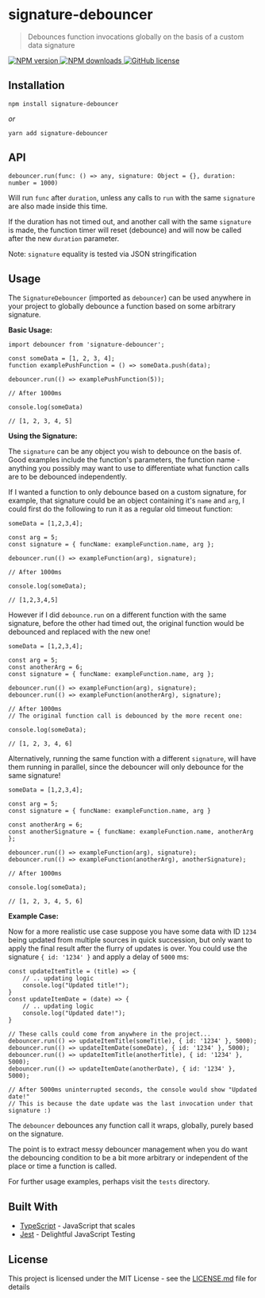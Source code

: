 # signature-debouncer

> Debounces function invocations globally on the basis of a custom data signature

<p>
  <a href="https://www.npmjs.com/package/signature-debouncer"><img src="https://img.shields.io/npm/v/signature-debouncer/latest.svg?style=flat-square" alt="NPM version" /> </a>
  <a href="https://www.npmjs.com/package/signature-debouncer"><img src="https://img.shields.io/npm/dm/signature-debouncer.svg?style=flat-square" alt="NPM downloads"/> </a>
  <a href="https://github.com/ethanhusband/signature-debouncer/blob/main/LICENSE.md"><img src="https://img.shields.io/npm/l/signature-debouncer.svg?style=flat-square" alt="GitHub license"/> </a>
</p>

## Installation

```npm install signature-debouncer```

*or*

```yarn add signature-debouncer```

## API

`debouncer.run(func: () => any, signature: Object = {}, duration: number = 1000)`

Will run `func` after `duration`, unless any calls to `run` with the same `signature` are also made inside this time.

If the duration has not timed out, and another call with the same `signature` is made, the function timer will reset (debounce) and will now be called after the new `duration` parameter.

Note: `signature` equality is tested via JSON stringification

## Usage

The `SignatureDebouncer` (imported as `debouncer`) can be used anywhere in your project to globally debounce a function based on some arbitrary signature. 

**Basic Usage:**

```
import debouncer from 'signature-debouncer';

const someData = [1, 2, 3, 4];
function examplePushFunction = () => someData.push(data);

debouncer.run(() => examplePushFunction(5));

// After 1000ms

console.log(someData)

// [1, 2, 3, 4, 5]

```

**Using the Signature:**

The `signature` can be any object you wish to debounce on the basis of. Good examples include the function's parameters, the function name - anything you possibly may want to use to differentiate what function calls are to be debounced independently.

If I wanted a function to only debounce based on a custom signature, for example, that signature could be an object containing it's `name` and `arg`, I could first do the following to run it as a regular old timeout function:

```
someData = [1,2,3,4];

const arg = 5;
const signature = { funcName: exampleFunction.name, arg };

debouncer.run(() => exampleFunction(arg), signature);

// After 1000ms

console.log(someData);

// [1,2,3,4,5]
```

However if I did `debounce.run` on a different function with the same signature, before the other had timed out, the original function would be debounced and replaced with the new one!

```
someData = [1,2,3,4];

const arg = 5;
const anotherArg = 6;
const signature = { funcName: exampleFunction.name, arg };

debouncer.run(() => exampleFunction(arg), signature);
debouncer.run(() => exampleFunction(anotherArg), signature);

// After 1000ms
// The original function call is debounced by the more recent one:

console.log(someData);

// [1, 2, 3, 4, 6]
```

Alternatively, running the same function with a different `signature`, will have them running in parallel, since the debouncer will only debounce for the same signature!

```
someData = [1,2,3,4];

const arg = 5;
const signature = { funcName: exampleFunction.name, arg }

const anotherArg = 6;
const anotherSignature = { funcName: exampleFunction.name, anotherArg };

debouncer.run(() => exampleFunction(arg), signature);
debouncer.run(() => exampleFunction(anotherArg), anotherSignature);

// After 1000ms

console.log(someData);

// [1, 2, 3, 4, 5, 6]
```

**Example Case:**

Now for a more realistic use case suppose you have some data with ID `1234` being updated from multiple sources in quick succession, but only want to apply the final result after the flurry of updates is over. You could use the signature `{ id: '1234' }` and apply a delay of `5000` ms:
```
const updateItemTitle = (title) => {
    // .. updating logic
    console.log("Updated title!");
}
const updateItemDate = (date) => {
    // .. updating logic
    console.log("Updated date!");
}

// These calls could come from anywhere in the project...
debouncer.run(() => updateItemTitle(someTitle), { id: '1234' }, 5000);
debouncer.run(() => updateItemDate(someDate), { id: '1234' }, 5000);
debouncer.run(() => updateItemTitle(anotherTitle), { id: '1234' }, 5000);
debouncer.run(() => updateItemDate(anotherDate), { id: '1234' }, 5000);

// After 5000ms uninterrupted seconds, the console would show "Updated date!"
// This is because the date update was the last invocation under that signature :)
```

The `debouncer` debounces any function call it wraps, globally, purely based on the signature. 

The point is to extract messy debouncer management when you do want the debouncing condition to be a bit more arbitrary or independent of the place or time a function is called.

For further usage examples, perhaps visit the `tests` directory.

## Built With

- [TypeScript](https://www.typescriptlang.org/) - JavaScript that scales
- [Jest](https://jestjs.io/) - Delightful JavaScript Testing

## License

This project is licensed under the MIT License - see the [LICENSE.md](LICENSE.md) file for details
